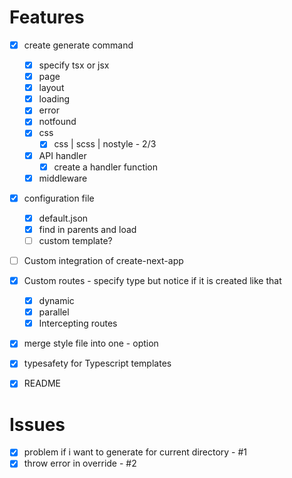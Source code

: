 # Features

- [x] create generate command

  - [x] specify tsx or jsx
  - [x] page
  - [x] layout
  - [x] loading
  - [x] error
  - [x] notfound
  - [x] css
    - [x] css | scss | nostyle - 2/3
  - [x] API handler
    - [x] create a handler function
  - [x] middleware

- [x] configuration file
  - [x] default.json
  - [x] find in parents and load
  - [ ] custom template?
- [ ] Custom integration of create-next-app
- [x] Custom routes - specify type but notice if it is created like that
  - [x] dynamic
  - [x] parallel
  - [x] Intercepting routes
- [x] merge style file into one - option
- [x] typesafety for Typescript templates
- [x] README

# Issues

- [x] problem if i want to generate for current directory - #1
- [x] throw error in override - #2
